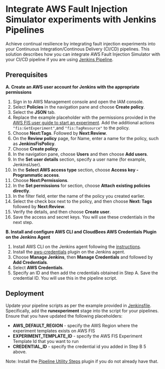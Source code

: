 # Integrate AWS Fault Injection Simulator experiments with Jenkins Pipelines

Achieve continual resilience by integrating fault injection experiments into your Continuous Integration/Continous Delivery (CI/CD) pipelines. This solution describes how you can integrate AWS Fault Injection Simulator with your CI/CD pipeline if you are using [Jenkins Pipeline](https://www.jenkins.io/doc/book/pipeline/). 

## Prerequisites

**A.	Create an AWS user account for Jenkins with the appropriate permissions**
1.	Sign in to AWS Management console and open the IAM console.
2.	Select **Policies** in the navigation pane and choose **Create policy**.
3.	Select the **JSON** tab.
4.	Replace the example placeholder with the permissions provided in the [AWS FIS user guide to start an experiment](https://docs.aws.amazon.com/fis/latest/userguide/security_iam_id-based-policy-examples.html#security-iam-policy-examples-start-experiment).
    Add the additional actions  ```"fis:GetExperiment"```,and ```"fis:TagResource"``` to the policy.
5.	Choose **Next:Tags**. Followed by **Next:Review**.
6.	On the **Review policy** page, for Name, enter a name for the policy, such as **JenkinsFisPolicy**.
7.	Choose **Create policy**.
8.	In the navigation pane, choose **Users** and then choose **Add users**.
9.	In the **Set user details** section, specify a user name (for example, JenkinsUser).
10.	In the **Select AWS access type** section, choose **Access key - Programmatic access**.
11.	Choose **Next:Permissions**.
12.	In the **Set permissions** for section, choose **Attach existing policies directly**.
13.	In the filter field, enter the name of the policy you created earlier.
14.	Select the check box next to the policy, and then choose **Next: Tags** followed by **Next:Review**.
15.	Verify the details, and then choose **Create user**.
16.	Save the access and secret keys. You will use these credentials in the next step.

**B.	Install and configure AWS CLI and CloudBees AWS Credentials Plugin on the Jenkins Agent**
1.	Install AWS CLI on the Jenkins agent following the [instructions](https://docs.aws.amazon.com/cli/latest/userguide/getting-started-install.html).
2.	Install the [aws-credentials](https://plugins.jenkins.io/aws-credentials/) plugin on the Jenkins agent.
3.	Choose **Manage Jenkins**, then **Manage Credentials** and followed by **Add Credentials**.
4.	Select **AWS Credentials**.
5.	Specify an ID and then add the credentials obtained in Step A. Save the credential ID. You will use this in the pipeline script.

## Deployment
Update your pipeline scripts as per the example provided in [Jenkinsfile](./Jenkinsfile). Specifically, add the  **runexperiment** stage into the script for your pipelines. Ensure that you have updated the following placeholders:
  * **AWS_DEFAULT_REGION** - specify the AWS Region where the experiment templates exists on AWS FIS 
  * **EXPERIMENT_TEMPLATE_ID** - specify the AWS FIS Experiment Template Id that you want to run
  * **CREDENTIAL_ID** - specify the credential id you added in Step B 5 above.

Note: Install the [Pipeline Utility Steps](https://www.jenkins.io/doc/pipeline/steps/pipeline-utility-steps/) plugin if you do not already have that.
